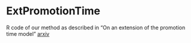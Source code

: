 # ExtPromotionTime
R code of our method as described in “On an extension of the promotion time model” [arxiv](https://arxiv.org/abs/1806.01082)

